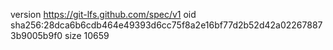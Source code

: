 version https://git-lfs.github.com/spec/v1
oid sha256:28dca6b6cdb464e49393d6cc75f8a2e16bf77d2b52d42a022678873b9005b9f0
size 10659
